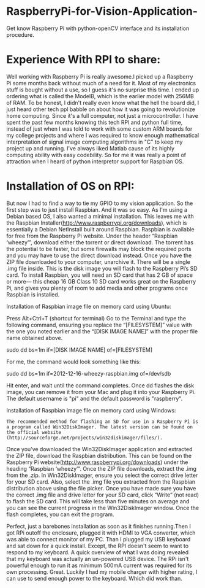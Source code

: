 RaspberryPi-for-Vision-Application-
===================================
Get know Raspberry Pi with python-openCV interface and its installation procedure.

Experience With RPI to share:
=============================

 Well working with Raspberry Pi is really awesome.I picked up a Raspberry Pi some months back without much of a need for it. Most of my electronics stuff is bought without a use, so I guess it's no surprise this time. I ended up ordering what is called the ModelB, which is the earlier model with 256MB of RAM. To be honest, I didn't really even know what the hell the board did, I just heard other tech ppl babble on about how it was going to revolutionize home computing. Since it's a full computer, not just a microcontroller.
  I have spent the past few months knowing this tech RPI and python full time, instead of just when I was told to work with some custom ARM boards for my college projects and where I was required to know enough mathematical interpretation of signal image computing algorithms in "C" to keep my project up and running. I've always liked Matlab cause of its highly computing ability with easy codebility. So for me it was really a point of attraction when I heard of python interpretor support for Raspbian OS.
  
Installation of OS on RPI:
==========================

 But now I had to find a way to tie my GPIO to my vision application. So the first step was to just install Raspbian. And it was so easy. As I'm using a Debian based OS, I also wanted a minimal installation. This leaves me with the Raspbian Installer(http://www.raspberrypi.org/downloads), which is essentially a Debian NetInstall built around Raspbian. Raspbian is available for free from the Raspberry Pi website. Under the header “Raspbian ‘wheezy’”, download either the torrent or direct download. The torrent has the potential to be faster, but some firewalls may block the required ports and you may have to use the direct download instead.
Once you have the ZIP file downloaded to your computer, unarchive it. There will be a single .img file inside. This is the disk image you will flash to the Raspberry Pi’s SD card. To install Raspbian, you will need an SD card that has 2 GB of space or more— this cheap 16 GB Class 10 SD card works great on the Raspberry Pi, and gives you plenty of room to add media and other programs once Raspbian is installed.

Installation of Raspbian image file on memory card using Ubuntu:

 Press Alt+Ctrl+T (shortcut for terminal)
 Go to the Terminal and type the following command, ensuring you replace the “[FILESYSTEM]” value with the one you noted earlier and the “[DISK IMAGE NAME]” with the proper file name obtained above.

sudo dd bs=1m if=[DISK IMAGE NAME] of=[FILESYSTEM]

For me, the command would look something like this:

sudo dd bs=1m if=2012-12-16-wheezy-raspbian.img of=/dev/sdb

Hit enter, and wait until the command completes. Once dd flashes the disk image, you can remove it from your Mac and plug it into your Raspberry Pi. The default username is "pi" and the default password is "raspberry".

Installation of Raspbian image file on memory card using Windows:

    The recommended method for flashing an SD for use in a Raspberry Pi is a program called Win32DiskImager. The latest version can be found on the official website (http://sourceforge.net/projects/win32diskimager/files/).
Once you’ve downloaded the Win32DiskImager application and extracted the ZIP file, download the Raspbian distribution. This can be found on the Raspberry Pi website(http://www.raspberrypi.org/downloads) under the heading “Raspbian ‘wheezy’”. Once the ZIP file downloads, extract the .img from the .zip.
     In Win32DiskImager, ensure you select the correct drive letter for your SD card. Also, select the .img file you extracted from the Raspbian distribution above using the file picker. Once you have made sure you have the correct .img file and drive letter for your SD card, click “Write” (not read) to flash the SD card. This will take less than five minutes on average and you can see the current progress in the Win32DiskImager window. Once the flash completes, you can exit the program. 

 Perfect, just a barebones installation as soon as it finishes running.Then I got RPi outoff the enclosure, plugged it with HDMI to VGA converter, which was able to connect monitor of my PC. Than I plugged  my USB keyboard and sat down for a quick install. Except, the RPI doesn't seem to want to respond to my keyboard. A quick overview of what I was doing revealed that my keyboard was actually an un-powered USB device. The RPi isn't powerful enough to run it as minimum 500mA current was required for its own processing. Great. Luckily I had my mobile charger with higher rating, I can use to send enough power to the keyboard. Which did work than.


